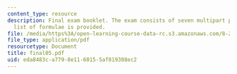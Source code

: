 ```yaml
---
content_type: resource
description: Final exam booklet. The exam consists of seven multipart problems. A
  list of formulae is provided.
file: /media/https%3A/open-learning-course-data-rc.s3.amazonaws.com/8-20-introduction-to-special-relativity-january-iap-2005/eda8483ca7798e1160155af819308ec2_final05.pdf
file_type: application/pdf
resourcetype: Document
title: final05.pdf
uid: eda8483c-a779-8e11-6015-5af819308ec2
---
```

